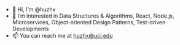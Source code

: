 - 👋 Hi, I’m @huzhx
- 👀 I’m interested in Data Structures & Algorithms, React, Node.js, Microservices, Object-oriented Design Patterns, Test-driven Developments
- 📫 You can reach me at huzhx@uci.edu

<!---
huzhx/huzhx is a ✨ special ✨ repository because its `README.md` (this file) appears on your GitHub profile.
You can click the Preview link to take a look at your changes.
--->
